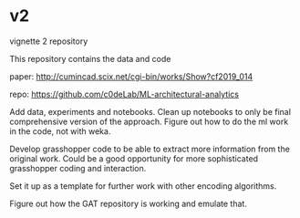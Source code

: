 # v2
vignette 2 repository

This repository contains the data and code 

paper: http://cumincad.scix.net/cgi-bin/works/Show?cf2019_014

repo: https://github.com/c0deLab/ML-architectural-analytics

Add data, experiments and notebooks. Clean up notebooks to only be final comprehensive version of the approach. Figure out how to do the ml work in the code, not with weka.

Develop grasshopper code to be able to extract more information from the original work. Could be a good opportunity for more sophisticated grasshopper coding and interaction.

Set it up as a template for further work with other encoding algorithms.

Figure out how the GAT repository is working and emulate that.
